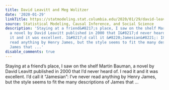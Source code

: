```yaml
---
title: David Leavitt and Meg Wolitzer
date: '2020-01-29'
linkTitle: https://statmodeling.stat.columbia.edu/2020/01/29/david-leavitt-and-meg-wolitzer/
source: Statistical Modeling, Causal Inference, and Social Science
description: 'Staying at a friend&#8217;s place, I saw on the shelf Martin Bauman,
  a novel by David Leavitt published in 2000 that I&#8217;d never heard of. I read
  it and it was excellent. I&#8217;d call it &#8220;Jamesian&#8221;: I&#8217;ve never
  read anything by Henry James, but the style seems to fit the many descriptions of
  James that ...'
disable_comments: true
---
```

Staying at a friend&#8217;s place, I saw on the shelf Martin Bauman, a novel by David Leavitt published in 2000 that I&#8217;d never heard of. I read it and it was excellent. I&#8217;d call it &#8220;Jamesian&#8221;: I&#8217;ve never read anything by Henry James, but the style seems to fit the many descriptions of James that ...